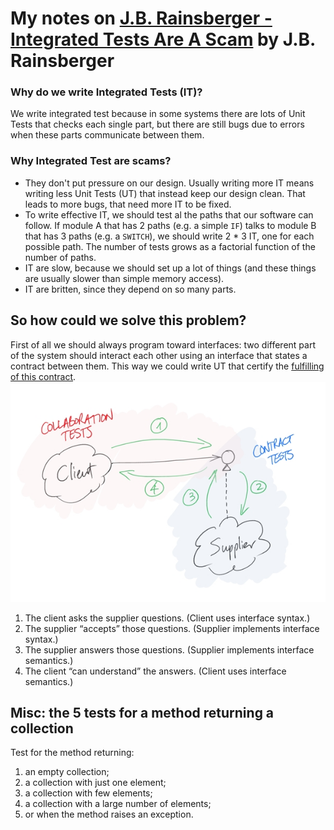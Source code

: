 # My notes on [J.B. Rainsberger - Integrated Tests Are A Scam](http://vimeo.com/80533536) by J.B. Rainsberger

### Why do we write Integrated Tests (IT)?
We write integrated test because in some systems there are lots of Unit Tests that checks each single part, 
but there are still bugs due to errors when these parts communicate between them.  

### Why Integrated Test are scams? 
* They don't put pressure on our design. Usually writing more IT means writing less Unit Tests (UT) that instead keep our design clean. That leads to more bugs, that need more IT to be fixed.
* To write effective IT, we should test al the paths that our software can follow. 
If module A that has 2 paths (e.g. a simple `IF`) talks to module B that has 3 paths (e.g. a `SWITCH`), we should write 2 * 3 IT, one for each possible path.
The number of tests grows as a factorial function of the number of paths.
* IT are slow, because we should set up a lot of things (and these things are usually slower than simple memory access).
* IT are britten, since they depend on so many parts. 

## So how could we solve this problem?
First of all we should always program toward interfaces: two different part of the system should interact each other using an interface that states a contract between them.
This way we could write UT that certify the [fulfilling of this contract](https://online-training.jbrains.ca/courses/the-jbrains-experience/lectures/5600334).
![Rainsberger IT schema](two-kinds-of-integration-tests.jpg) 

1) The client asks the supplier questions. (Client uses interface syntax.)
2) The supplier “accepts” those questions. (Supplier implements interface syntax.)
3) The supplier answers those questions. (Supplier implements interface semantics.)
4) The client “can understand” the answers. (Client uses interface semantics.)

## Misc: the 5 tests for a method returning a collection
Test for the method returning:
1) an empty collection;
2) a collection with just one element;
3) a collection with few elements;
4) a collection with a large number of elements;
5) or when the method raises an exception.
